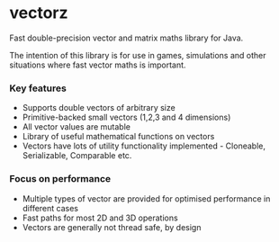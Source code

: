# vectorz

Fast double-precision vector and matrix maths library for Java.

The intention of this library is for use in games, simulations and other situations 
where fast vector maths is important.

### Key features

 - Supports double vectors of arbitrary size
 - Primitive-backed small vectors (1,2,3 and 4 dimensions)
 - All vector values are mutable
 - Library of useful mathematical functions on vectors
 - Vectors have lots of utility functionality implemented - Cloneable, Serializable, Comparable etc.

### Focus on performance

 - Multiple types of vector are provided for optimised performance in different cases
 - Fast paths for most 2D and 3D operations
 - Vectors are generally not thread safe, by design
 